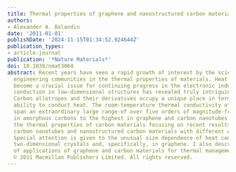 ```yaml
---
title: Thermal properties of graphene and nanostructured carbon materials
authors:
- Alexander A. Balandin
date: '2011-01-01'
publishDate: '2024-11-15T01:34:52.924644Z'
publication_types:
- article-journal
publication: '*Nature Materials*'
doi: 10.1038/nmat3064
abstract: Recent years have seen a rapid growth of interest by the scientific and
  engineering communities in the thermal properties of materials. Heat removal has
  become a crucial issue for continuing progress in the electronic industry, and thermal
  conduction in low-dimensional structures has revealed truly intriguing features.
  Carbon allotropes and their derivatives occupy a unique place in terms of their
  ability to conduct heat. The room-temperature thermal conductivity of carbon materials
  span an extraordinary large range-of over five orders of magnitude-from the lowest
  in amorphous carbons to the highest in graphene and carbon nanotubes. Here, I review
  the thermal properties of carbon materials focusing on recent results for graphene,
  carbon nanotubes and nanostructured carbon materials with different degrees of disorder.
  Special attention is given to the unusual size dependence of heat conduction in
  two-dimensional crystals and, specifically, in graphene. I also describe the prospects
  of applications of graphene and carbon materials for thermal management of electronics.
  © 2011 Macmillan Publishers Limited. All rights reserved.
---
```

